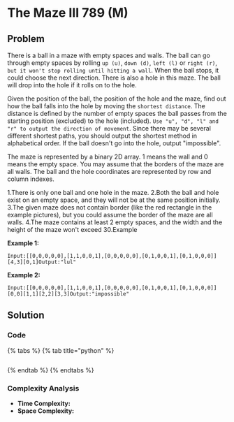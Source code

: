 # The Maze III 789 \(M\)

## Problem

There is a ball in a maze with empty spaces and walls. The ball can go through empty spaces by rolling `up (u)`, `down (d)`, `left (l)` or `right (r)`, `but it won't stop rolling until hitting a wall`. When the ball stops, it could choose the next direction. There is also a hole in this maze. The ball will drop into the hole if it rolls on to the hole.

Given the position of the ball, the position of the hole and the maze, find out how the ball falls into the hole by moving the `shortest distance`. The distance is defined by the number of empty spaces the ball passes from the starting position \(excluded\) to the hole \(included\). `Use "u", "d", "l" and "r" to output the direction of movement`. Since there may be several different shortest paths, you should output the shortest method in alphabetical order. If the ball doesn't go into the hole, output "impossible".

The maze is represented by a binary 2D array. 1 means the wall and 0 means the empty space. You may assume that the borders of the maze are all walls. The ball and the hole coordinates are represented by row and column indexes.

1.There is only one ball and one hole in the maze. 2.Both the ball and hole exist on an empty space, and they will not be at the same position initially. 3.The given maze does not contain border \(like the red rectangle in the example pictures\), but you could assume the border of the maze are all walls. 4.The maze contains at least 2 empty spaces, and the width and the height of the maze won't exceed 30.Example

**Example 1:**

```text
Input:[[0,0,0,0,0],[1,1,0,0,1],[0,0,0,0,0],[0,1,0,0,1],[0,1,0,0,0]][4,3][0,1]Output:"lul"
```

**Example 2:**

```text
Input:[[0,0,0,0,0],[1,1,0,0,1],[0,0,0,0,0],[0,1,0,0,1],[0,1,0,0,0]][0,0][1,1][2,2][3,3]Output:"impossible"
```

## Solution 

### Code

{% tabs %}
{% tab title="python" %}
```python

```
{% endtab %}
{% endtabs %}

### Complexity Analysis

* **Time Complexity:**
* **Space Complexity:**

